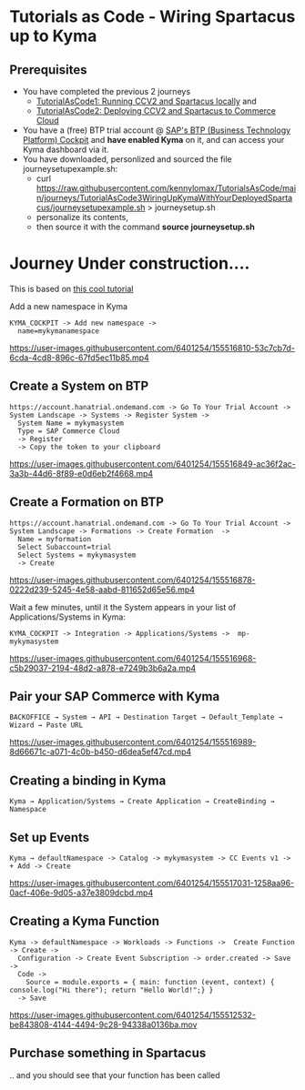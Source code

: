 # Tutorials as Code - Wiring Spartacus up to Kyma

## Prerequisites 

- You have completed the previous 2 journeys 
  - [TutorialAsCode1: Running CCV2 and Spartacus locally](https://github.com/kennylomax/TutorialsAsCode/tree/main/journeys/TutorialAsCode1LocalCCV2AndSpartacus) and  
  - [TutorialAsCode2: Deploying CCV2 and Spartacus to Commerce Cloud](https://github.com/kennylomax/TutorialsAsCode/tree/main/journeys/TutorialAsCode2DeployCCV2AndSpartacusToCommerceCloud)
- You have a (free) BTP trial account @ [SAP's BTP (Business Technology Platform) Cockpit](https://account.hanatrial.ondemand.com) and **have enabled Kyma**  on it, and can access your Kyma dashboard via it.
- You have downloaded, personlized and sourced the file journeysetupexample.sh:
  - curl https://raw.githubusercontent.com/kennylomax/TutorialsAsCode/main/journeys/TutorialAsCode3WiringUpKymaWithYourDeployedSpartacus/journeysetupexample.sh > journeysetup.sh 
  - personalize its contents, 
  - then source it with the command **source journeysetup.sh**
# Journey Under construction....
This is based on [this cool tutorial](https://developers.sap.com/tutorials/cp-kyma-mocks.html)


Add a new namespace in Kyma 
```clickpath:AddKymaNamespace
KYMA_COCKPIT -> Add new namespace ->
  name=mykymanamespace
```



https://user-images.githubusercontent.com/6401254/155516810-53c7cb7d-6cda-4cd8-896c-67fd5ec11b85.mp4



## Create a System on BTP

```clickpath:CreateBTPSystem
https://account.hanatrial.ondemand.com -> Go To Your Trial Account -> System Landscape -> Systems -> Register System -> 
  System Name = mykymasystem
  Type = SAP Commerce Cloud
  -> Register
  -> Copy the token to your clipboard
```

https://user-images.githubusercontent.com/6401254/155516849-ac36f2ac-3a3b-44d6-8f89-e0d6eb2f4668.mp4

## Create a Formation on BTP

```clickpath:CreateBTPFormation
https://account.hanatrial.ondemand.com -> Go To Your Trial Account -> System Landscape -> Formations -> Create Formation  -> 
  Name = myformation
  Select Subaccount=trial
  Select Systems = mykymasystem
  -> Create
```

https://user-images.githubusercontent.com/6401254/155516878-0222d239-5245-4e58-aabd-811652d65e56.mp4

Wait a few minutes, until it the System appears in your list of Applications/Systems in Kyma:

```clickpath:ConfirmSystemAppearsInKyma
KYMA_COCKPIT -> Integration -> Applications/Systems ->  mp-mykymasystem 
```


https://user-images.githubusercontent.com/6401254/155516968-c5b29037-2194-48d2-a878-e7249b3b6a2a.mp4


## Pair your SAP Commerce with Kyma

```clickpath:PairBackoffice
BACKOFFICE → System → API → Destination Target → Default_Template → Wizard → Paste URL
```

https://user-images.githubusercontent.com/6401254/155516989-8d66671c-a071-4c0b-b450-d6dea5ef47cd.mp4



## Creating a binding in Kyma
```clickpath:createKymaBinding
Kyma → Application/Systems → Create Application → CreateBinding → Namespace
```


## Set up Events
```clickpath:setUpEventsInKyma
Kyma → defaultNamespace -> Catalog -> mykymasystem -> CC Events v1 -> + Add -> Create
```

https://user-images.githubusercontent.com/6401254/155517031-1258aa96-0acf-406e-9d05-a37e3809dcbd.mp4




## Creating a Kyma Function
```clickpath:createKymaFunction
Kyma -> defaultNamespace -> Workloads -> Functions ->  Create Function -> Create -> 
  Configuration -> Create Event Subscription -> order.created -> Save -> 
  Code ->
    Source = module.exports = { main: function (event, context) { console.log("Hi there"); return "Hello World!";} }
  -> Save
```
https://user-images.githubusercontent.com/6401254/155512532-be843808-4144-4494-9c28-94338a0136ba.mov

## Purchase something in Spartacus
.. and you should see that your function has been called
